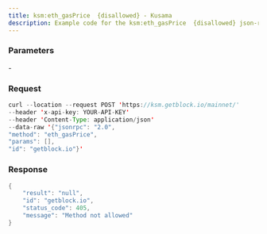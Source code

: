 ```yaml
---
title: ksm:eth_gasPrice  {disallowed} - Kusama
description: Example code for the ksm:eth_gasPrice  {disallowed} json-rpc method. Сomplete guide on how to use ksm:eth_gasPrice  {disallowed} json-rpc in GetBlock.io Web3 documentation.
---
```


### Parameters


\-

### Request

``` java
curl --location --request POST 'https://ksm.getblock.io/mainnet/' 
--header 'x-api-key: YOUR-API-KEY' 
--header 'Content-Type: application/json' 
--data-raw '{"jsonrpc": "2.0",
"method": "eth_gasPrice",
"params": [],
"id": "getblock.io"}'
```

###  Response

``` java
{
    "result": "null",
    "id": "getblock.io",
    "status_code": 405,
    "message": "Method not allowed"
}
```

